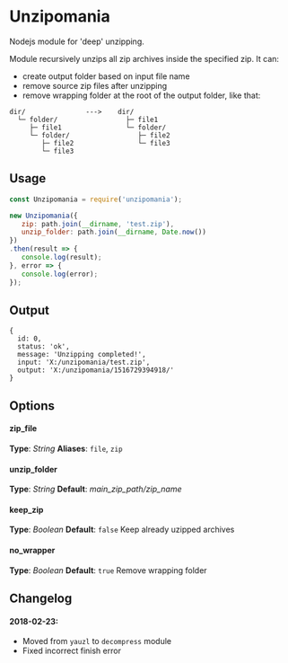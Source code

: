# Unzipomania
Nodejs module for 'deep' unzipping.


Module recursively unzips all zip archives inside the specified zip. It can:
- create output folder based on input file name
- remove source zip files after unzipping
- remove wrapping folder at the root of the output folder, like that:
```
dir/               --->    dir/
  └─ folder/                 ├─ file1
     ├─ file1                └─ folder/
     └─ folder/                 ├─ file2
        ├─ file2                └─ file3
        └─ file3                        
```


## Usage
```javascript
const Unzipomania = require('unzipomania');

new Unzipomania({
   zip: path.join(__dirname, 'test.zip'), 
   unzip_folder: path.join(__dirname, Date.now())
})
.then(result => {
   console.log(result);
}, error => {
   console.log(error);
});
```


## Output
```
{ 
  id: 0,
  status: 'ok',
  message: 'Unzipping completed!',
  input: 'X:/unzipomania/test.zip',
  output: 'X:/unzipomania/1516729394918/' 
}
```


## Options

#### zip_file
__Type__: *String*
__Aliases__: `file`, `zip`


#### unzip_folder
__Type__: *String*
__Default__: *main_zip_path/zip_name*


#### keep_zip
__Type__: *Boolean*
__Default__: `false`
Keep already uzipped archives


#### no_wrapper
__Type__: *Boolean*
__Default__: `true`
Remove wrapping folder




## Changelog 
#### 2018-02-23:
- Moved from `yauzl` to `decompress` module
- Fixed incorrect finish error


